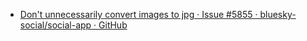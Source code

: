 - [Don't unnecessarily convert images to jpg · Issue #5855 · bluesky-social/social-app · GitHub](https://github.com/bluesky-social/social-app/issues/5855)